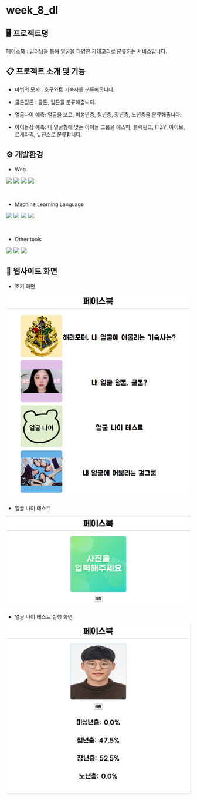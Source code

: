 # week_8_dl

## 🖥 프로젝트명
페이스북 : 딥러닝을 통해 얼굴을 다양한 카테고리로 분류하는 서비스입니다.

## 📋 프로젝트 소개 및 기능
- 마법의 모자 : 호구와트 기숙사를 분류해줍니다.

- 쿨톤웜톤 : 쿨톤, 웜톤을 분류해줍니다.

- 얼굴나이 예측: 얼굴을 보고, 미성년층, 청년층, 장년층, 노년층을 분류해줍니다.

- 아이돌상 예측: 내 얼굴형에 맞는 아이돌 그룹을 에스파, 블랙핑크, ITZY, 아이브, 르세라핌, 뉴진스로 분류합니다.


## ⚙ 개발환경

- Web

<img src="https://img.shields.io/badge/HTML5-123452?style=for-the-badge&logo=HTML5&logoColor=white"> <img src="https://img.shields.io/badge/CSS3-EC407A?style=for-the-badge&logo=CSS3&logoColor=white"> <img src="https://img.shields.io/badge/JAVASCRIPT-EC47A?style=for-the-badge&logo=JAVASCRIPT&logoColor=white"> <img src="https://img.shields.io/badge/flask-570679?style=for-the-badge&logo=flask&logoColor=white">

<br>

- Machine Learning Language

<img src="https://img.shields.io/badge/Python-3776AB?style=for-the-badge&logo=Python&logoColor=white"> <img src="https://img.shields.io/badge/Tensorflow-FF6F00?style=for-the-badge&logo=Tensorflow&logoColor=white">
<img src="https://img.shields.io/badge/Keras-D00000?style=for-the-badge&logo=Keras&logoColor=white"> <img src="https://img.shields.io/badge/scikit_learn-F7931E?style=for-the-badge&logo=scikitlearn&logoColor=white">

<br>

- Other tools

<img src="https://img.shields.io/badge/Pandas-150458?style=for-the-badge&logo=Pandas&logoColor=white"> <img src="https://img.shields.io/badge/Numpy-013243?style=for-the-badge&logo=Numpy&logoColor=white"> <img src="https://img.shields.io/badge/opencv-5C3EE8?style=for-the-badge&logo=opencv&logoColor=white"> 


## 📌 웹사이트 화면

- 초기 화면

![Alt text](./images_git/image1.png)

- 얼굴 나이 테스트

![Alt text](./images_git/image2.png)

- 얼굴 나이 테스트 실행 화면

![Alt text](./images_git/image3.png)